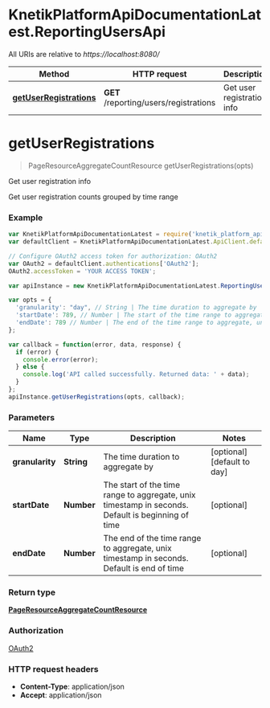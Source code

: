 # KnetikPlatformApiDocumentationLatest.ReportingUsersApi

All URIs are relative to *https://localhost:8080/*

Method | HTTP request | Description
------------- | ------------- | -------------
[**getUserRegistrations**](ReportingUsersApi.md#getUserRegistrations) | **GET** /reporting/users/registrations | Get user registration info


<a name="getUserRegistrations"></a>
# **getUserRegistrations**
> PageResourceAggregateCountResource getUserRegistrations(opts)

Get user registration info

Get user registration counts grouped by time range

### Example
```javascript
var KnetikPlatformApiDocumentationLatest = require('knetik_platform_api_documentation_latest');
var defaultClient = KnetikPlatformApiDocumentationLatest.ApiClient.default;

// Configure OAuth2 access token for authorization: OAuth2
var OAuth2 = defaultClient.authentications['OAuth2'];
OAuth2.accessToken = 'YOUR ACCESS TOKEN';

var apiInstance = new KnetikPlatformApiDocumentationLatest.ReportingUsersApi();

var opts = { 
  'granularity': "day", // String | The time duration to aggregate by
  'startDate': 789, // Number | The start of the time range to aggregate, unix timestamp in seconds. Default is beginning of time
  'endDate': 789 // Number | The end of the time range to aggregate, unix timestamp in seconds. Default is end of time
};

var callback = function(error, data, response) {
  if (error) {
    console.error(error);
  } else {
    console.log('API called successfully. Returned data: ' + data);
  }
};
apiInstance.getUserRegistrations(opts, callback);
```

### Parameters

Name | Type | Description  | Notes
------------- | ------------- | ------------- | -------------
 **granularity** | **String**| The time duration to aggregate by | [optional] [default to day]
 **startDate** | **Number**| The start of the time range to aggregate, unix timestamp in seconds. Default is beginning of time | [optional] 
 **endDate** | **Number**| The end of the time range to aggregate, unix timestamp in seconds. Default is end of time | [optional] 

### Return type

[**PageResourceAggregateCountResource**](PageResourceAggregateCountResource.md)

### Authorization

[OAuth2](../README.md#OAuth2)

### HTTP request headers

 - **Content-Type**: application/json
 - **Accept**: application/json

